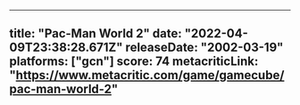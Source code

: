 
---
title: "Pac-Man World 2"
date: "2022-04-09T23:38:28.671Z"
releaseDate: "2002-03-19"
platforms: ["gcn"]
score: 74
metacriticLink: "https://www.metacritic.com/game/gamecube/pac-man-world-2"
---

